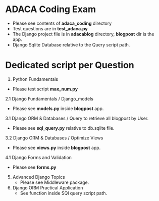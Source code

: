 # ADACA Coding Exam 
- Please see contents of __adaca_coding__ directory
- Test questions are in __test_adaca.py__
- The Django project file is in __adacablog__ directory, __blogpost__ dir is the app.
- Django Sqlite Database relative to the Query script path.
  
# Dedicated script per Question
1. Python Fundamentals
  - Please test script __max_num.py__

2.1 Django Fundamentals / Django_models
  - Please see __models.py__ inside __blogpost__ app.

3.1 Django ORM & Databases / Query to retrieve all blogpost by User.
  - Please see __sql_query.py__ relative to db.sqlite file.

3.2 Django ORM & Databases / Optimize Views
  - Please see __views.py__ inside __blogpost__ app.

4.1 Django Forms and Validation
   - Please see __forms.py__

5. Advanced Django Topics
   - Please see Middleware package.
6. Django ORM Practical Application
   - See function inside SQl query script path.

